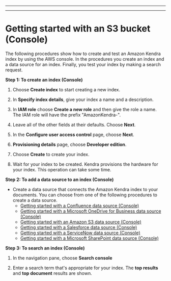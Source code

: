 --------

--------

# Getting started with an S3 bucket \(Console\)<a name="gs-console"></a>

The following procedures show how to create and test an Amazon Kendra index by using the AWS console\. In the procedures you create an index and a data source for an index\. Finally, you test your index by making a search request\. 

**Step 1: To create an index \(Console\)**

1. Choose **Create index** to start creating a new index\.

1. In **Specify index details**, give your index a name and a description\.

1. In **IAM role** choose **Create a new role** and then give the role a name\. The IAM role will have the prefix "AmazonKendra\-"\.

1. Leave all of the other fields at their defaults\. Choose **Next**\.

1. In the **Configure user access control** page, choose **Next**\.

1. **Provisioning details** page, choose **Developer edition**\.

1. Choose **Create** to create your index\.

1. Wait for your index to be created\. Kendra provisions the hardware for your index\. This operation can take some time\.<a name="gs-data-source"></a>

**Step 2: To add a data source to an index \(Console\)**
+ Create a data source that connects the Amazon Kendra index to your documents\. You can choose from one of the following procedures to create a data source\.
  + [Getting started with a Confluence data source \(Console\)](getting-started-confluence.md)
  + [Getting started with a Microsoft OneDrive for Business data source \(Console\)](getting-started-onedrive.md)
  + [Getting started with an Amazon S3 data source \(Console\)](getting-started-s3.md)
  + [Getting started with a Salesforce data source \(Console\)](getting-started-salesforce.md)
  + [Getting started with a ServiceNow data source \(Console\)](getting-started-servicenow.md)
  + [Getting started with a Microsoft SharePoint data source \(Console\)](getting-started-sharepoint.md)<a name="gs-search"></a>

**Step 3: To search an index \(Console\)**

1. In the navigation pane, choose **Search console**

1. Enter a search term that's appropriate for your index\. The **top results** and **top document** results are shown\.